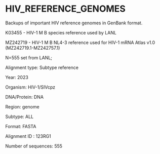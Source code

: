 # HIV_REFERENCE_GENOMES
Backups of important HIV reference genomes in GenBank format.

K03455 - HIV-1 M B species reference used by LANL

MZ242719 - HIV-1 M B NL4-3 reference used for HIV-1 mRNA Atlas v1.0 (MZ242719.1-MZ242757.1)

N=555 set from LANL; 

Alignment type: Subtype reference

Year: 2023

Organism: HIV-1/SIVcpz

DNA/Protein: DNA

Region: genome

Subtype: ALL

Format: FASTA

Alignment ID : 123RG1

Number of sequences: 555
